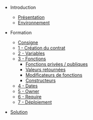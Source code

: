 * Introduction
  * [Présentation](#formation-solidity)
  * [Environnement](#mettre-en-place-lenvironnement)

* Formation
  * [Consigne](consigne.md#)
  * [1 - Création du contrat](contract.md)
  * [2 - Variables](variables.md)
  * [3 - Fonctions](functions.md)
    * [Fonctions privées / publiques](functions.md#fonctions-privées-publiques)
    * [Valeurs retournées](functions.md#valeurs-retournées)
    * [Modificateurs de fonctions](functions.md#modificateurs-de-fonction)
    * [Constructeurs](functions.md#Constructeur)
  * [4 - Dates](date.md)
  * [5 - Owner](owner.md)
  * [6 - Require](require.md)
  * [7 - Déploiement](deployment.md)

* [Solution](solution.md)



